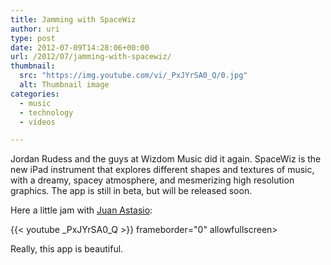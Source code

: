 ```yaml
---
title: Jamming with SpaceWiz
author: uri
type: post
date: 2012-07-09T14:28:06+00:00
url: /2012/07/jamming-with-spacewiz/
thumbnail:
  src: "https://img.youtube.com/vi/_PxJYrSA0_Q/0.jpg"
  alt: Thumbnail image
categories:
  - music
  - technology
  - vídeos

---
```

Jordan Rudess and the guys at Wizdom Music did it again. SpaceWiz is the new iPad instrument that explores different shapes and textures of music, with a dreamy, spacey atmosphere, and mesmerizing high resolution graphics. The app is still in beta, but will be released soon.

Here a little jam with [Juan Astasio][1]:

{{< youtube _PxJYrSA0_Q >}} frameborder="0" allowfullscreen></iframe>

Really, this app is beautiful.

 [1]: http://www.astasiototal.com/
